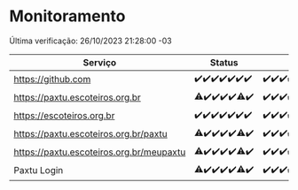 # Monitoramento

Última verificação: 26/10/2023 21:28:00 -03

|Serviço|Status|Últimas 24h|
|---|---|---|
|https://github.com|<span title="2023-10-19: OK=24">✔️</span><span title="2023-10-20: OK=24">✔️</span><span title="2023-10-21: OK=24">✔️</span><span title="2023-10-22: OK=24">✔️</span><span title="2023-10-23: OK=24">✔️</span><span title="2023-10-24: OK=24">✔️</span><span title="2023-10-25: OK=24">✔️</span>|<span title="25/10/2023 21:28:00 -03 : 200">✔️</span><span title="25/10/2023 22:39:00 -03 : 200">✔️</span><span title="25/10/2023 23:13:00 -03 : 200">✔️</span><span title="26/10/2023 00:06:00 -03 : 200">✔️</span><span title="26/10/2023 01:07:00 -03 : 200">✔️</span><span title="26/10/2023 02:05:00 -03 : 200">✔️</span><span title="26/10/2023 03:08:00 -03 : 200">✔️</span><span title="26/10/2023 04:04:00 -03 : 200">✔️</span><span title="26/10/2023 05:07:00 -03 : 200">✔️</span><span title="26/10/2023 06:05:00 -03 : 200">✔️</span><span title="26/10/2023 07:06:00 -03 : 200">✔️</span><span title="26/10/2023 08:03:00 -03 : 200">✔️</span><span title="26/10/2023 09:10:00 -03 : 200">✔️</span><span title="26/10/2023 10:08:00 -03 : 200">✔️</span><span title="26/10/2023 11:04:00 -03 : 200">✔️</span><span title="26/10/2023 12:05:00 -03 : 200">✔️</span><span title="26/10/2023 13:07:00 -03 : 200">✔️</span><span title="26/10/2023 14:04:00 -03 : 200">✔️</span><span title="26/10/2023 15:07:00 -03 : 200">✔️</span><span title="26/10/2023 16:03:00 -03 : 200">✔️</span><span title="26/10/2023 17:06:00 -03 : 200">✔️</span><span title="26/10/2023 18:04:00 -03 : 200">✔️</span><span title="26/10/2023 19:03:00 -03 : 200">✔️</span><span title="26/10/2023 20:05:00 -03 : 200">✔️</span><span title="26/10/2023 21:28:00 -03 : 200">✔️</span>|
|https://paxtu.escoteiros.org.br|<span title="2023-10-19: OK=23, Falhas=1">⚠️</span><span title="2023-10-20: OK=24">✔️</span><span title="2023-10-21: OK=24">✔️</span><span title="2023-10-22: OK=24">✔️</span><span title="2023-10-23: OK=24">✔️</span><span title="2023-10-24: OK=17, Falhas=7">⚠️</span><span title="2023-10-25: OK=24">✔️</span>|<span title="25/10/2023 21:28:00 -03 : 200">✔️</span><span title="25/10/2023 22:39:00 -03 : 200">✔️</span><span title="25/10/2023 23:13:00 -03 : 200">✔️</span><span title="26/10/2023 00:06:00 -03 : 200">✔️</span><span title="26/10/2023 01:07:00 -03 : 200">✔️</span><span title="26/10/2023 02:05:00 -03 : 200">✔️</span><span title="26/10/2023 03:08:00 -03 : 200">✔️</span><span title="26/10/2023 04:04:00 -03 : 200">✔️</span><span title="26/10/2023 05:07:00 -03 : 200">✔️</span><span title="26/10/2023 06:05:00 -03 : 200">✔️</span><span title="26/10/2023 07:06:00 -03 : 200">✔️</span><span title="26/10/2023 08:03:00 -03 : 200">✔️</span><span title="26/10/2023 09:10:00 -03 : 200">✔️</span><span title="26/10/2023 10:08:00 -03 : 200">✔️</span><span title="26/10/2023 11:04:00 -03 : 200">✔️</span><span title="26/10/2023 12:05:00 -03 : 200">✔️</span><span title="26/10/2023 13:07:00 -03 : 200">✔️</span><span title="26/10/2023 14:04:00 -03 : 200">✔️</span><span title="26/10/2023 15:07:00 -03 : 200">✔️</span><span title="26/10/2023 16:03:00 -03 : 200">✔️</span><span title="26/10/2023 17:06:00 -03 : 200">✔️</span><span title="26/10/2023 18:04:00 -03 : 200">✔️</span><span title="26/10/2023 19:03:00 -03 : 200">✔️</span><span title="26/10/2023 20:05:00 -03 : 200">✔️</span><span title="26/10/2023 21:28:00 -03 : 200">✔️</span>|
|https://escoteiros.org.br|<span title="2023-10-19: OK=24">✔️</span><span title="2023-10-20: OK=24">✔️</span><span title="2023-10-21: OK=24">✔️</span><span title="2023-10-22: OK=24">✔️</span><span title="2023-10-23: OK=24">✔️</span><span title="2023-10-24: OK=24">✔️</span><span title="2023-10-25: OK=24">✔️</span>|<span title="25/10/2023 21:28:00 -03 : 200">✔️</span><span title="25/10/2023 22:39:00 -03 : 200">✔️</span><span title="25/10/2023 23:13:00 -03 : 200">✔️</span><span title="26/10/2023 00:06:00 -03 : 200">✔️</span><span title="26/10/2023 01:07:00 -03 : 200">✔️</span><span title="26/10/2023 02:05:00 -03 : 200">✔️</span><span title="26/10/2023 03:08:00 -03 : 200">✔️</span><span title="26/10/2023 04:04:00 -03 : 200">✔️</span><span title="26/10/2023 05:07:00 -03 : 200">✔️</span><span title="26/10/2023 06:05:00 -03 : 200">✔️</span><span title="26/10/2023 07:06:00 -03 : 200">✔️</span><span title="26/10/2023 08:03:00 -03 : 200">✔️</span><span title="26/10/2023 09:10:00 -03 : 200">✔️</span><span title="26/10/2023 10:08:00 -03 : 200">✔️</span><span title="26/10/2023 11:04:00 -03 : 200">✔️</span><span title="26/10/2023 12:05:00 -03 : 200">✔️</span><span title="26/10/2023 13:07:00 -03 : 200">✔️</span><span title="26/10/2023 14:04:00 -03 : 200">✔️</span><span title="26/10/2023 15:07:00 -03 : 200">✔️</span><span title="26/10/2023 16:03:00 -03 : 200">✔️</span><span title="26/10/2023 17:06:00 -03 : 200">✔️</span><span title="26/10/2023 18:04:00 -03 : 200">✔️</span><span title="26/10/2023 19:03:00 -03 : 200">✔️</span><span title="26/10/2023 20:05:00 -03 : 200">✔️</span><span title="26/10/2023 21:28:00 -03 : 200">✔️</span>|
|https://paxtu.escoteiros.org.br/paxtu|<span title="2023-10-19: OK=23, Falhas=1">⚠️</span><span title="2023-10-20: OK=24">✔️</span><span title="2023-10-21: OK=24">✔️</span><span title="2023-10-22: OK=24">✔️</span><span title="2023-10-23: OK=24">✔️</span><span title="2023-10-24: OK=17, Falhas=7">⚠️</span><span title="2023-10-25: OK=24">✔️</span>|<span title="25/10/2023 21:28:00 -03 : 200">✔️</span><span title="25/10/2023 22:39:00 -03 : 200">✔️</span><span title="25/10/2023 23:13:00 -03 : 200">✔️</span><span title="26/10/2023 00:06:00 -03 : 200">✔️</span><span title="26/10/2023 01:07:00 -03 : 200">✔️</span><span title="26/10/2023 02:05:00 -03 : 200">✔️</span><span title="26/10/2023 03:08:00 -03 : 200">✔️</span><span title="26/10/2023 04:04:00 -03 : 200">✔️</span><span title="26/10/2023 05:08:00 -03 : 200">✔️</span><span title="26/10/2023 06:05:00 -03 : 200">✔️</span><span title="26/10/2023 07:06:00 -03 : 200">✔️</span><span title="26/10/2023 08:03:00 -03 : 200">✔️</span><span title="26/10/2023 09:10:00 -03 : 200">✔️</span><span title="26/10/2023 10:08:00 -03 : 200">✔️</span><span title="26/10/2023 11:04:00 -03 : 200">✔️</span><span title="26/10/2023 12:05:00 -03 : 200">✔️</span><span title="26/10/2023 13:07:00 -03 : 200">✔️</span><span title="26/10/2023 14:04:00 -03 : 200">✔️</span><span title="26/10/2023 15:07:00 -03 : 200">✔️</span><span title="26/10/2023 16:03:00 -03 : 200">✔️</span><span title="26/10/2023 17:06:00 -03 : 200">✔️</span><span title="26/10/2023 18:04:00 -03 : 200">✔️</span><span title="26/10/2023 19:03:00 -03 : 200">✔️</span><span title="26/10/2023 20:05:00 -03 : 200">✔️</span><span title="26/10/2023 21:28:00 -03 : 200">✔️</span>|
|https://paxtu.escoteiros.org.br/meupaxtu|<span title="2023-10-19: OK=23, Falhas=1">⚠️</span><span title="2023-10-20: OK=24">✔️</span><span title="2023-10-21: OK=24">✔️</span><span title="2023-10-22: OK=24">✔️</span><span title="2023-10-23: OK=24">✔️</span><span title="2023-10-24: OK=17, Falhas=7">⚠️</span><span title="2023-10-25: OK=24">✔️</span>|<span title="25/10/2023 21:28:00 -03 : 200">✔️</span><span title="25/10/2023 22:39:00 -03 : 200">✔️</span><span title="25/10/2023 23:13:00 -03 : 200">✔️</span><span title="26/10/2023 00:06:00 -03 : 200">✔️</span><span title="26/10/2023 01:07:00 -03 : 200">✔️</span><span title="26/10/2023 02:05:00 -03 : 200">✔️</span><span title="26/10/2023 03:08:00 -03 : 200">✔️</span><span title="26/10/2023 04:04:00 -03 : 200">✔️</span><span title="26/10/2023 05:08:00 -03 : 200">✔️</span><span title="26/10/2023 06:05:00 -03 : 200">✔️</span><span title="26/10/2023 07:06:00 -03 : 200">✔️</span><span title="26/10/2023 08:03:00 -03 : 200">✔️</span><span title="26/10/2023 09:10:00 -03 : 200">✔️</span><span title="26/10/2023 10:08:00 -03 : 200">✔️</span><span title="26/10/2023 11:04:00 -03 : 200">✔️</span><span title="26/10/2023 12:05:00 -03 : 200">✔️</span><span title="26/10/2023 13:07:00 -03 : 200">✔️</span><span title="26/10/2023 14:04:00 -03 : 200">✔️</span><span title="26/10/2023 15:07:00 -03 : 200">✔️</span><span title="26/10/2023 16:03:00 -03 : 200">✔️</span><span title="26/10/2023 17:06:00 -03 : 200">✔️</span><span title="26/10/2023 18:04:00 -03 : 200">✔️</span><span title="26/10/2023 19:03:00 -03 : 200">✔️</span><span title="26/10/2023 20:05:00 -03 : 200">✔️</span><span title="26/10/2023 21:28:00 -03 : 200">✔️</span>|
|Paxtu Login|<span title="2023-10-19: OK=23, Falhas=1">⚠️</span><span title="2023-10-20: OK=24">✔️</span><span title="2023-10-21: OK=24">✔️</span><span title="2023-10-22: OK=24">✔️</span><span title="2023-10-23: OK=24">✔️</span><span title="2023-10-24: OK=17, Falhas=7">⚠️</span><span title="2023-10-25: OK=24">✔️</span>|<span title="25/10/2023 21:28:00 -03 : 200">✔️</span><span title="25/10/2023 22:39:00 -03 : 200">✔️</span><span title="25/10/2023 23:13:00 -03 : 200">✔️</span><span title="26/10/2023 00:06:00 -03 : 200">✔️</span><span title="26/10/2023 01:07:00 -03 : 200">✔️</span><span title="26/10/2023 02:05:00 -03 : 200">✔️</span><span title="26/10/2023 03:08:00 -03 : 200">✔️</span><span title="26/10/2023 04:04:00 -03 : 200">✔️</span><span title="26/10/2023 05:08:00 -03 : 200">✔️</span><span title="26/10/2023 06:05:00 -03 : 200">✔️</span><span title="26/10/2023 07:06:00 -03 : 200">✔️</span><span title="26/10/2023 08:03:00 -03 : 200">✔️</span><span title="26/10/2023 09:10:00 -03 : 200">✔️</span><span title="26/10/2023 10:08:00 -03 : 200">✔️</span><span title="26/10/2023 11:04:00 -03 : 200">✔️</span><span title="26/10/2023 12:05:00 -03 : 200">✔️</span><span title="26/10/2023 13:07:00 -03 : 200">✔️</span><span title="26/10/2023 14:04:00 -03 : 200">✔️</span><span title="26/10/2023 15:07:00 -03 : 200">✔️</span><span title="26/10/2023 16:03:00 -03 : 200">✔️</span><span title="26/10/2023 17:06:00 -03 : 200">✔️</span><span title="26/10/2023 18:04:00 -03 : 200">✔️</span><span title="26/10/2023 19:03:00 -03 : 200">✔️</span><span title="26/10/2023 20:05:00 -03 : 200">✔️</span><span title="26/10/2023 21:28:00 -03 : 200">✔️</span>|
